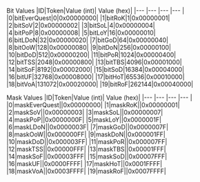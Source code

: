 Bit Values
|ID|Token|Value (int)| Value (hex)|
|--- |--- |--- |--- |
|0|bitEverQuest|0|0x00000000|
|1|bitRoK|1|0x00000001|
|2|bitSoV|2|0x00000002|
|3|bitSoL|4|0x00000004|
|4|bitPoP|8|0x00000008|
|5|bitLoY|16|0x00000010|
|6|bitLDoN|32|0x00000020|
|7|bitGoD|64|0x00000040|
|8|bitOoW|128|0x00000080|
|9|bitDoN|256|0x00000100|
|10|bitDoD|512|0x00000200|
|11|bitPoR|1024|0x00000400|
|12|bitTSS|2048|0x00000800|
|13|bitTBS|4096|0x00001000|
|14|bitSoF|8192|0x00002000|
|15|bitSoD|16384|0x00004000|
|16|bitUF|32768|0x00008000|
|17|bitHoT|65536|0x00010000|
|18|bitVoA|131072|0x00020000|
|19|bitRoF|262144|0x00040000|

Mask Values
|ID|Token|Value (int)| Value (hex)|
|--- |--- |--- |--- |
|0|maskEverQuest||0x00000000|
|1|maskRoK||0x00000001|
|2|maskSoV||0x00000003|
|3|maskSoL||0x00000007|
|4|maskPoP||0x0000000F|
|5|maskLoY||0x0000001F|
|6|maskLDoN||0x0000003F|
|7|maskGoD||0x0000007F|
|8|maskOoW||0x000000FF|
|9|maskDoN||0x000001FF|
|10|maskDoD||0x000003FF|
|11|maskPoR||0x000007FF|
|12|maskTSS||0x00000FFF|
|13|maskTBS||0x00001FFF|
|14|maskSoF||0x00003FFF|
|15|maskSoD||0x00007FFF|
|16|maskUF||0x0000FFFF|
|17|maskHoT||0x0001FFFF|
|18|maskVoA||0x0003FFFF|
|19|maskRoF||0x0007FFFF|
